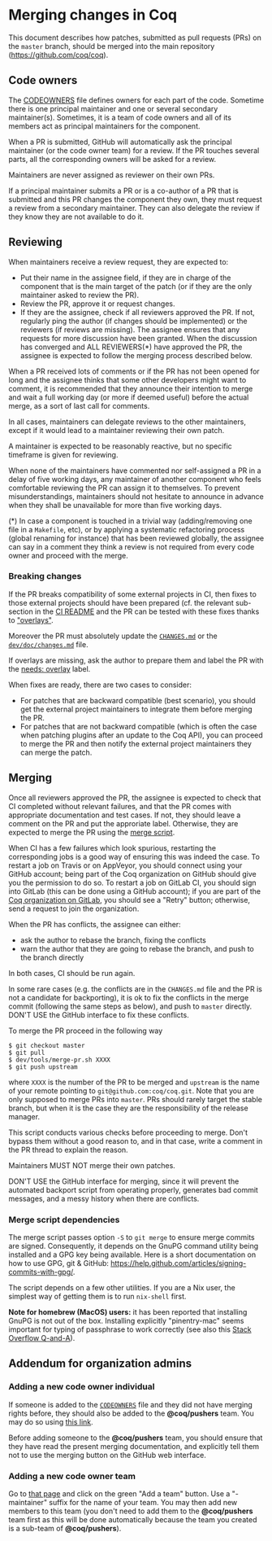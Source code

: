 # Merging changes in Coq

This document describes how patches, submitted as pull requests (PRs) on the
`master` branch, should be merged into the main repository
(https://github.com/coq/coq).

## Code owners

The [CODEOWNERS](../../.github/CODEOWNERS) file defines owners for each part of
the code. Sometime there is one principal maintainer and one or several
secondary maintainer(s). Sometimes, it is a team of code owners and all of its
members act as principal maintainers for the component.

When a PR is submitted, GitHub will automatically ask the principal
maintainer (or the code owner team) for a review. If the PR touches several
parts, all the corresponding owners will be asked for a review.

Maintainers are never assigned as reviewer on their own PRs.

If a principal maintainer submits a PR or is a co-author of a PR that is
submitted and this PR changes the component they own, they must request a
review from a secondary maintainer. They can also delegate the review if they
know they are not available to do it.

## Reviewing

When maintainers receive a review request, they are expected to:

* Put their name in the assignee field, if they are in charge of the component
  that is the main target of the patch (or if they are the only maintainer asked
  to review the PR).
* Review the PR, approve it or request changes.
* If they are the assignee, check if all reviewers approved the PR. If not,
  regularly ping the author (if changes should be implemented) or the reviewers
  (if reviews are missing). The assignee ensures that any requests for more
  discussion have been granted. When the discussion has converged and ALL
  REVIEWERS(*) have approved the PR, the assignee is expected to follow the merging
  process described below.

When a PR received lots of comments or if the PR has not been opened for long
and the assignee thinks that some other developers might want to comment,
it is recommended that they announce their intention to merge and wait a full
working day (or more if deemed useful) before the actual merge, as a sort of
last call for comments.

In all cases, maintainers can delegate reviews to the other maintainers,
except if it would lead to a maintainer reviewing their own patch.

A maintainer is expected to be reasonably reactive, but no specific timeframe is
given for reviewing.

When none of the maintainers have commented nor self-assigned a PR in a delay
of five working days, any maintainer of another component who feels comfortable
reviewing the PR can assign it to themselves. To prevent misunderstandings,
maintainers should not hesitate to announce in advance when they shall be
unavailable for more than five working days.

(*) In case a component is touched in a trivial way (adding/removing one file in
a `Makefile`, etc), or by applying a systematic refactoring process (global
renaming for instance) that has been reviewed globally, the assignee can
say in a comment they think a review is not required from every code owner and
proceed with the merge.

### Breaking changes

If the PR breaks compatibility of some external projects in CI, then fixes to
those external projects should have been prepared (cf. the relevant sub-section
in the [CI README](../ci/README.md#Breaking-changes) and the PR can be tested
with these fixes thanks to ["overlays"](../ci/user-overlays/README.md).

Moreover the PR must absolutely update the [`CHANGES.md`](../../CHANGES.md) or
the [`dev/doc/changes.md`](changes.md) file.

If overlays are missing, ask the author to prepare them and label the PR with
the [needs: overlay](https://github.com/coq/coq/labels/needs%3A%20overlay) label.

When fixes are ready, there are two cases to consider:

- For patches that are backward compatible (best scenario), you should get the
  external project maintainers to integrate them before merging the PR.
- For patches that are not backward compatible (which is often the case when
  patching plugins after an update to the Coq API), you can proceed to merge
  the PR and then notify the external project maintainers they can merge the
  patch.

## Merging

Once all reviewers approved the PR, the assignee is expected to check that CI
completed without relevant failures, and that the PR comes with appropriate
documentation and test cases. If not, they should leave a comment on the PR and
put the approriate label. Otherwise, they are expected to merge the PR using the
[merge script](../tools/merge-pr.sh).

When CI has a few failures which look spurious, restarting the corresponding
jobs is a good way of ensuring this was indeed the case.
To restart a job on Travis or on AppVeyor, you should connect using your GitHub
account; being part of the Coq organization on GitHub should give you the
permission to do so.
To restart a job on GitLab CI, you should sign into GitLab (this can be done
using a GitHub account); if you are part of the
[Coq organization on GitLab](https://gitlab.com/coq), you should see a "Retry"
button; otherwise, send a request to join the organization.

When the PR has conflicts, the assignee can either:
- ask the author to rebase the branch, fixing the conflicts
- warn the author that they are going to rebase the branch, and push to the
  branch directly

In both cases, CI should be run again.

In some rare cases (e.g. the conflicts are in the `CHANGES.md` file and the PR
is not a candidate for backporting), it is ok to fix
the conflicts in the merge commit (following the same steps as below), and push
to `master` directly. DON'T USE the GitHub interface to fix these conflicts.

To merge the PR proceed in the following way
```
$ git checkout master
$ git pull
$ dev/tools/merge-pr.sh XXXX
$ git push upstream
```
where `XXXX` is the number of the PR to be merged and `upstream` is the name
of your remote pointing to `git@github.com:coq/coq.git`.
Note that you are only supposed to merge PRs into `master`. PRs should rarely
target the stable branch, but when it is the case they are the responsibility
of the release manager.

This script conducts various checks before proceeding to merge. Don't bypass them
without a good reason to, and in that case, write a comment in the PR thread to
explain the reason.

Maintainers MUST NOT merge their own patches.

DON'T USE the GitHub interface for merging, since it will prevent the automated
backport script from operating properly, generates bad commit messages, and a
messy history when there are conflicts.

### Merge script dependencies

The merge script passes option `-S` to `git merge` to ensure merge commits
are signed. Consequently, it depends on the GnuPG command utility being
installed and a GPG key being available. Here is a short documentation on
how to use GPG, git & GitHub: https://help.github.com/articles/signing-commits-with-gpg/.

The script depends on a few other utilities. If you are a Nix user, the
simplest way of getting them is to run `nix-shell` first.

**Note for homebrew (MacOS) users:** it has been reported that installing GnuPG
is not out of the box. Installing explicitly "pinentry-mac" seems important for
typing of passphrase to work correctly (see also this
[Stack Overflow Q-and-A](https://stackoverflow.com/questions/39494631/gpg-failed-to-sign-the-data-fatal-failed-to-write-commit-object-git-2-10-0)).

## Addendum for organization admins

### Adding a new code owner individual

If someone is added to the [`CODEOWNERS`](../../.github/CODEOWNERS) file and
they did not have merging rights before, they should also be added to the
**@coq/pushers** team. You may do so using
[this link](https://github.com/orgs/coq/teams/pushers/members?add=true).

Before adding someone to the **@coq/pushers** team, you should ensure that they
have read the present merging documentation, and explicitly tell them not to
use the merging button on the GitHub web interface.

### Adding a new code owner team

Go to [that page](https://github.com/orgs/coq/teams/pushers/teams) and click on
the green "Add a team" button. Use a "-maintainer" suffix for the name of your
team. You may then add new members to this team (you don't need to add them to
the **@coq/pushers** team first as this will be done automatically because the
team you created is a sub-team of **@coq/pushers**).

